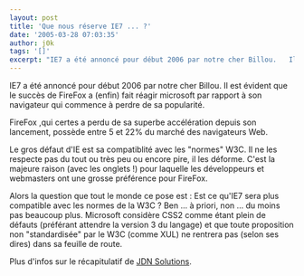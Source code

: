 ```yaml
---
layout: post
title: 'Que nous réserve IE7 ... ?'
date: '2005-03-28 07:03:35'
author: j0k
tags: '[]'
excerpt: "IE7 a été annoncé pour début 2006 par notre cher Billou.   Il est évident que le succès de FireFox a (enfin) fait réagir microsoft par rapport à son navigateur qui commence à perdre de sa popularité.  \n  \nFireFox ,qui certes a perdu de sa superbe accélération depuis son lancement, possède entre 5 et 22% du marché des navigateurs Web.  \n  \nLe      …"
---
```


IE7 a été annoncé pour début 2006 par notre cher Billou.   Il est évident que le succès de FireFox a (enfin) fait réagir microsoft par rapport à son navigateur qui commence à perdre de sa popularité.

FireFox ,qui certes a perdu de sa superbe accélération depuis son lancement, possède entre 5 et 22% du marché des navigateurs Web.

Le gros défaut d'IE est sa compatiblité avec les "normes" W3C. Il ne les respecte pas du tout ou très peu ou encore pire, il les déforme. C'est la majeure raison (avec les onglets !) pour laquelle les développeurs et webmasters ont une grosse préférence pour FireFox.

Alors la question que tout le monde ce pose est : Est ce qu'IE7 sera plus compatible avec les normes de la W3C ?   Ben ... à priori, non ... du moins pas beaucoup plus. Microsoft considère CSS2 comme étant plein de défauts (préférant attendre la version 3 du langage) et que toute proposition non "standardisée" par le W3C (comme XUL) ne rentrera pas (selon ses dires) dans sa feuille de route.

Plus d'infos sur le récapitulatif de [JDN Solutions](http://solutions.journaldunet.com/0503/050323_firefox_ie.shtml).
